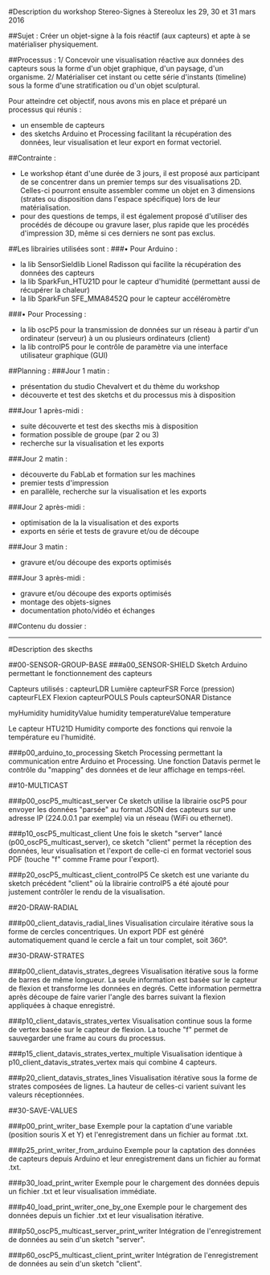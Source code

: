 #Description du workshop Stereo-Signes à Stereolux les 29, 30 et 31 mars 2016

##Sujet :
Créer un objet-signe à la fois réactif (aux capteurs) et apte à se matérialiser physiquement.

##Processus :
1/ Concevoir une visualisation réactive aux données des capteurs sous la forme d'un objet graphique, d'un paysage, d'un organisme.
2/ Matérialiser cet instant ou cette série d'instants (timeline) sous la forme d'une stratification ou d'un objet sculptural.

Pour atteindre cet objectif, nous avons mis en place et préparé un processus qui réunis :
- un ensemble de capteurs 
- des sketchs Arduino et Processing facilitant la récupération des données, leur visualisation et leur export en format vectoriel.

##Contrainte :
- Le workshop étant d'une durée de 3 jours, il est proposé aux participant de se concentrer dans un premier temps sur des visualisations 2D. Celles-ci pourront ensuite assembler comme un objet en 3 dimensions (strates ou disposition dans l'espace spécifique) lors de leur matérialisation.  
- pour des questions de temps, il est également proposé d'utiliser des procédés de découpe ou gravure laser, plus rapide que les procédés d'impression 3D, même si ces derniers ne sont pas exclus.


##Les librairies utilisées sont :
###• Pour Arduino :
- la lib SensorSieldlib Lionel Radisson qui facilite la récupération des données des capteurs
- la lib SparkFun_HTU21D pour le capteur d'humidité (permettant aussi de récupérer la chaleur)
- la lib SparkFun SFE_MMA8452Q pour le capteur accéléromètre

###• Pour Processing :
- la lib oscP5 pour la transmission de données sur un réseau à partir d'un ordinateur (serveur) à un ou plusieurs ordinateurs (client)
- la lib controlP5 pour le contrôle de paramètre via une interface utilisateur graphique (GUI)


##Planning :
###Jour 1 matin :
- présentation du studio Chevalvert et du thème du workshop
- découverte et test des sketchs et du processus mis à disposition

###Jour 1 après-midi :
- suite découverte et test des skecths mis à disposition
- formation possible de groupe (par 2 ou 3)
- recherche sur la visualisation et les exports

###Jour 2 matin :
- découverte du FabLab et formation sur les machines
- premier tests d'impression
- en parallèle, recherche sur la visualisation et les exports

###Jour 2 après-midi :
- optimisation de la la visualisation et des exports
- exports en série et tests de gravure et/ou de découpe

###Jour 3 matin :
- gravure et/ou découpe des exports optimisés

###Jour 3 après-midi :
- gravure et/ou découpe des exports optimisés
- montage des objets-signes
- documentation photo/vidéo et échanges


##Contenu du dossier :

----
#Description des skecths


##00-SENSOR-GROUP-BASE
###a00_SENSOR-SHIELD
Sketch Arduino permettant le fonctionnement des capteurs

Capteurs utilisés :
capteurLDR	Lumière 
capteurFSR	Force (pression)
capteurFLEX	Flexion
capteurPOULS	Pouls
capteurSONAR	Distance

myHumidity
humidityValue	humidity
temperatureValue temperature

Le capteur HTU21D Humidity comporte des fonctions qui renvoie la température eu l'humidité.


###p00_arduino_to_processing
Sketch Processing permettant la communication entre Arduino et Processing.
Une fonction Datavis permet le contrôle du "mapping" des données et de leur affichage en temps-réel.




##10-MULTICAST

###p00_oscP5_multicast_server
Ce sketch utilise la librairie oscP5 pour envoyer les données "parsée" au format JSON des capteurs sur une adresse IP (224.0.0.1 par exemple) via un réseau (WiFi ou ethernet).

###p10_oscP5_multicast_client
Une fois le sketch "server" lancé (p00_oscP5_multicast_server), ce sketch "client" permet la réception des données, leur visualisation et l'export de celle-ci en format vectoriel sous PDF (touche "f" comme Frame pour l'export).

###p20_oscP5_multicast_client_controlP5
Ce sketch est une variante du sketch précédent "client" où la librairie controlP5 a été ajouté pour justement contrôler le rendu de la visualisation.




##20-DRAW-RADIAL

###p00_client_datavis_radial_lines
Visualisation circulaire itérative sous la forme de cercles concentriques. Un export PDF est généré automatiquement quand le cercle a fait un tour complet, soit 360°.  




##30-DRAW-STRATES

###p00_client_datavis_strates_degrees
Visualisation itérative sous la forme de barres de même longueur. La seule information est basée sur le capteur de flexion et transforme les données en degrés. Cette information permettra après découpe de faire varier l'angle des barres suivant la flexion appliquées à chaque enregistré.

###p10_client_datavis_strates_vertex
Visualisation continue sous la forme de vertex basée sur le capteur de flexion.
La touche "f" permet de sauvegarder une frame au cours du processus.

###p15_client_datavis_strates_vertex_multiple
Visualisation identique à p10_client_datavis_strates_vertex mais qui combine 4 capteurs. 

###p20_client_datavis_strates_lines
Visualisation itérative sous la forme de strates composées de lignes. La hauteur de celles-ci varient suivant les valeurs réceptionnées.






##30-SAVE-VALUES

###p00_print_writer_base
Exemple pour la captation d'une variable (position souris X et Y) et l'enregistrement dans un fichier au format .txt. 

###p25_print_writer_from_arduino
Exemple pour la captation des données de capteurs depuis Arduino et leur enregistrement dans un fichier au format .txt. 

###p30_load_print_writer
Exemple pour le chargement des données depuis un fichier .txt et leur visualisation immédiate. 

###p40_load_print_writer_one_by_one
Exemple pour le chargement des données depuis un fichier .txt et leur visualisation itérative.

###p50_oscP5_multicast_server_print_writer
Intégration de l'enregistrement de données au sein d'un sketch "server".

###p60_oscP5_multicast_client_print_writer
Intégration de l'enregistrement de données au sein d'un sketch "client".




